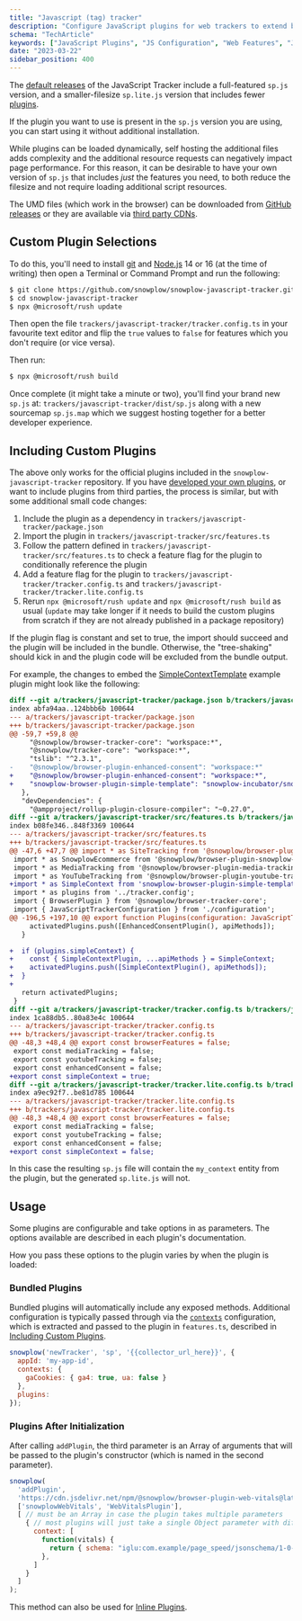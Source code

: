 ```yaml
---
title: "Javascript (tag) tracker"
description: "Configure JavaScript plugins for web trackers to extend behavioral event collection functionality."
schema: "TechArticle"
keywords: ["JavaScript Plugins", "JS Configuration", "Web Features", "JS Analytics", "Browser JavaScript", "Client Side"]
date: "2023-03-22"
sidebar_position: 400
---
```


The [default releases](https://github.com/snowplow/snowplow-javascript-tracker/releases) of the JavaScript Tracker include a full-featured `sp.js` version, and a smaller-filesize `sp.lite.js` version that includes fewer [plugins](/docs/sources/trackers/web-trackers/plugins/index.md).

If the plugin you want to use is present in the `sp.js` version you are using, you can start using it without additional installation.

While plugins can be loaded dynamically, self hosting the additional files adds complexity and the additional resource requests can negatively impact page performance.
For this reason, it can be desirable to have your own version of `sp.js` that includes _just_ the features you need, to both reduce the filesize and not require loading additional script resources.

The UMD files (which work in the browser) can be downloaded from [GitHub releases](https://github.com/snowplow/snowplow-javascript-tracker/releases) or they are available via [third party CDNs](/docs/sources/trackers/web-trackers/tracker-setup/hosting-the-javascript-tracker/third-party-cdn-hosting/index.md).

## Custom Plugin Selections
To do this, you'll need to install [git](https://git-scm.com/) and [Node.js](https://nodejs.org/en/) 14 or 16 (at the time of writing) then open a Terminal or Command Prompt and run the following:

```bash
$ git clone https://github.com/snowplow/snowplow-javascript-tracker.git
$ cd snowplow-javascript-tracker
$ npx @microsoft/rush update
```

Then open the file `trackers/javascript-tracker/tracker.config.ts` in your favourite text editor and flip the `true` values to `false` for features which you don't require (or vice versa).

Then run:

```bash
$ npx @microsoft/rush build
```

Once complete (it might take a minute or two), you'll find your brand new `sp.js` at:
`trackers/javascript-tracker/dist/sp.js` along with a new sourcemap `sp.js.map` which we suggest hosting together for a better developer experience.

## Including Custom Plugins
The above only works for the official plugins included in the `snowplow-javascript-tracker` repository.
If you have [developed your own plugins](/docs/sources/trackers/web-trackers/plugins/creating-your-own-plugins/index.md), or want to include plugins from third parties, the process is similar, but with some additional small code changes:

1. Include the plugin as a dependency in `trackers/javascript-tracker/package.json`
1. Import the plugin in `trackers/javascript-tracker/src/features.ts`
1. Follow the pattern defined in `trackers/javascript-tracker/src/features.ts` to check a feature flag for the plugin to conditionally reference the plugin
1. Add a feature flag for the plugin to `trackers/javascript-tracker/tracker.config.ts` and `trackers/javascript-tracker/tracker.lite.config.ts`
1. Rerun `npx @microsoft/rush update` and `npx @microsoft/rush build` as usual (`update` may take longer if it needs to build the custom plugins from scratch if they are not already published in a package repository)

If the plugin flag is constant and set to true, the import should succeed and the plugin will be included in the bundle.
Otherwise, the "tree-shaking" should kick in and the plugin code will be excluded from the bundle output.

For example, the changes to embed the [SimpleContextTemplate](https://github.com/snowplow-incubator/snowplow-browser-plugin-simple-template) example plugin might look like the following:

```diff
diff --git a/trackers/javascript-tracker/package.json b/trackers/javascript-tracker/package.json
index abfa94aa..124bbb6b 100644
--- a/trackers/javascript-tracker/package.json
+++ b/trackers/javascript-tracker/package.json
@@ -59,7 +59,8 @@
     "@snowplow/browser-tracker-core": "workspace:*",
     "@snowplow/tracker-core": "workspace:*",
     "tslib": "^2.3.1",
-    "@snowplow/browser-plugin-enhanced-consent": "workspace:*"
+    "@snowplow/browser-plugin-enhanced-consent": "workspace:*",
+    "snowplow-browser-plugin-simple-template": "snowplow-incubator/snowplow-browser-plugin-simple-template"
   },
   "devDependencies": {
     "@ampproject/rollup-plugin-closure-compiler": "~0.27.0",
diff --git a/trackers/javascript-tracker/src/features.ts b/trackers/javascript-tracker/src/features.ts
index b08fe346..848f3369 100644
--- a/trackers/javascript-tracker/src/features.ts
+++ b/trackers/javascript-tracker/src/features.ts
@@ -47,6 +47,7 @@ import * as SiteTracking from '@snowplow/browser-plugin-site-tracking';
 import * as SnowplowEcommerce from '@snowplow/browser-plugin-snowplow-ecommerce';
 import * as MediaTracking from '@snowplow/browser-plugin-media-tracking';
 import * as YouTubeTracking from '@snowplow/browser-plugin-youtube-tracking';
+import * as SimpleContext from 'snowplow-browser-plugin-simple-template';
 import * as plugins from '../tracker.config';
 import { BrowserPlugin } from '@snowplow/browser-tracker-core';
 import { JavaScriptTrackerConfiguration } from './configuration';
@@ -196,5 +197,10 @@ export function Plugins(configuration: JavaScriptTrackerConfiguration) {
     activatedPlugins.push([EnhancedConsentPlugin(), apiMethods]);
   }

+  if (plugins.simpleContext) {
+    const { SimpleContextPlugin, ...apiMethods } = SimpleContext;
+    activatedPlugins.push([SimpleContextPlugin(), apiMethods]);
+  }
+
   return activatedPlugins;
 }
diff --git a/trackers/javascript-tracker/tracker.config.ts b/trackers/javascript-tracker/tracker.config.ts
index 1ca88db5..80a83e4c 100644
--- a/trackers/javascript-tracker/tracker.config.ts
+++ b/trackers/javascript-tracker/tracker.config.ts
@@ -48,3 +48,4 @@ export const browserFeatures = false;
 export const mediaTracking = false;
 export const youtubeTracking = false;
 export const enhancedConsent = false;
+export const simpleContext = true;
diff --git a/trackers/javascript-tracker/tracker.lite.config.ts b/trackers/javascript-tracker/tracker.lite.config.ts
index a9ec92f7..be81d785 100644
--- a/trackers/javascript-tracker/tracker.lite.config.ts
+++ b/trackers/javascript-tracker/tracker.lite.config.ts
@@ -48,3 +48,4 @@ export const browserFeatures = false;
 export const mediaTracking = false;
 export const youtubeTracking = false;
 export const enhancedConsent = false;
+export const simpleContext = false;
```

In this case the resulting `sp.js` file will contain the `my_context` entity from the plugin, but the generated `sp.lite.js` will not.

## Usage

Some plugins are configurable and take options in as parameters.
The options available are described in each plugin's documentation.

How you pass these options to the plugin varies by when the plugin is loaded:

### Bundled Plugins

Bundled plugins will automatically include any exposed methods.
Additional configuration is typically passed through via the [`contexts`](/docs/sources/trackers/web-trackers/tracker-setup/initialization-options/index.md#adding-predefined-contexts) configuration, which is extracted and passed to the plugin in `features.ts`, described in [Including Custom Plugins](#including-custom-plugins).

```javascript
snowplow('newTracker', 'sp', '{{collector_url_here}}', {
  appId: 'my-app-id',
  contexts: {
    gaCookies: { ga4: true, ua: false }
  },
  plugins:
});
```

### Plugins After Initialization

After calling `addPlugin`, the third parameter is an Array of arguments that will be passed to the plugin's constructor (which is named in the second parameter).

```javascript
snowplow(
  'addPlugin',
  'https://cdn.jsdelivr.net/npm/@snowplow/browser-plugin-web-vitals@latest/dist/index.umd.min.js', // may also be an inline plugin
  ['snowplowWebVitals', 'WebVitalsPlugin'],
  [ // must be an Array in case the plugin takes multiple parameters
    { // most plugins will just take a single Object parameter with different properties for each supported option
      context: [
        function(vitals) {
          return { schema: "iglu:com.example/page_speed/jsonschema/1-0-0", data: { speed: vitals.fid < 2 ? "fast" : "slow" } };
        },
      ]
    }
  ]
);
```

This method can also be used for [Inline Plugins](/docs/sources/trackers/web-trackers/plugins/creating-your-own-plugins/index.md#inline-plugins).
